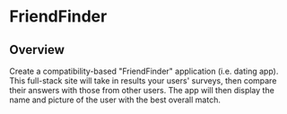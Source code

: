 # FriendFinder

## Overview

Create a compatibility-based "FriendFinder" application (i.e. dating app). This full-stack site will take in results your users' surveys, then compare their answers with those from other users. The app will then display the name and picture of the user with the best overall match. 
